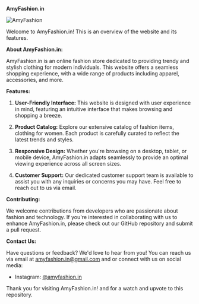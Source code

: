 **AmyFashion.in**

![AmyFashion](https://amyfashion.in/assets/amyfashion-logo.svg)

Welcome to AmyFashion.in! This is an overview of the website and its features.

**About AmyFashion.in:**

AmyFashion.in is an online fashion store dedicated to providing trendy and stylish clothing for modern individuals. This website offers a seamless shopping experience, with a wide range of products including apparel, accessories, and more.

**Features:**

1. **User-Friendly Interface:** This website is designed with user experience in mind, featuring an intuitive interface that makes browsing and shopping a breeze.

2. **Product Catalog:** Explore our extensive catalog of fashion items, clothing for women. Each product is carefully curated to reflect the latest trends and styles.

4. **Responsive Design:** Whether you're browsing on a desktop, tablet, or mobile device, AmyFashion.in adapts seamlessly to provide an optimal viewing experience across all screen sizes.

5. **Customer Support:** Our dedicated customer support team is available to assist you with any inquiries or concerns you may have. Feel free to reach out to us via email.
   
**Contributing:**

We welcome contributions from developers who are passionate about fashion and technology. If you're interested in collaborating with us to enhance AmyFashion.in, please check out our GitHub repository and submit a pull request.

**Contact Us:**

Have questions or feedback? We'd love to hear from you! You can reach us via email at [amyfashion.in@gmail.com](amyfashion.in@gmail.com) and or connect with us on social media:

- Instagram: [@amyfashion.in](https://www.instagram.com/amy_fashion.in/)

Thank you for visiting AmyFashion.in! and for a watch and upvote to this repository.
